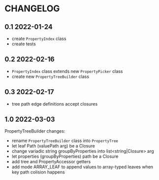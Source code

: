 CHANGELOG
=========



0.1 2022-01-24
-----
 * create `PropertyIndex` class 
 * create tests 


0.2 2022-02-16
-----
 * `PropertyIndex` class extends new `PropertyPicker` class 
 * create new `PropertyTreeBuilder` class 


0.3 2022-02-17
-----
 * tree path edge definitions accept closures


1.0 2022-03-03
-----
PropertyTreeBuilder changes: 
 * rename `PropertyTreeBuilder` class into `PropertyTree` 
 * let leaf Path (valuePath arg) be a Closure
 * change variadic string groupByProperties into list<string|Closure> arg
 * let properties (groupByProperties) path be a Closure
 * add tree and PropertyAccessor getters
 * add mode ARRAY_LEAF to append values to array-typed leaves when key path colision happens